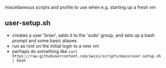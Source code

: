 miscellaneous scripts and profile to use when e.g. starting up a fresh vm

## user-setup.sh
- creates a user 'brian', adds it to the 'sudo' group, and sets up a bash prompt and some basic aliases
- run as root on the initial login to a new vm
- perhaps do something like `curl https://raw.githubusercontent.com/swixi/scripts/main/user-setup.sh | bash`
